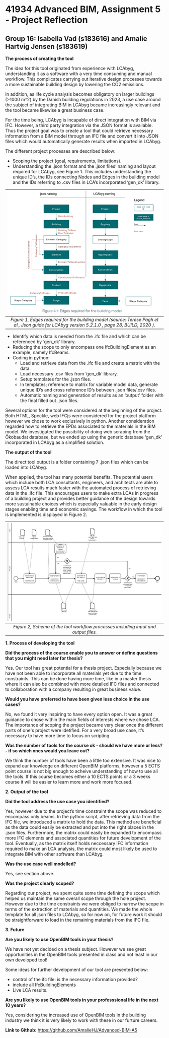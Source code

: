 # 41934 Advanced BIM, Assignment 5 - Project Reflection
## Group 16: Isabella Vad (s183616) and Amalie Hartvig Jensen (s183619)

**The process of creating the tool**

The idea for this tool originated from experience with LCAbyg, understanding it as a software with a very time consuming and manual workflow. This complicates carrying out iterative design processes towards a more sustainable building design by lowering the CO2 emissions.   

In addition, as life cycle analysis becomes obligatory on larger buildings (>1000 m^2) by the Danish building regulations in 2023, a use case around the subject of integrating BIM in LCAbyg became increasingly relevant and the tool became likewise a great business case. 

For the time being, LCAbyg is incapable of direct integration with BIM via IFC. However, a third party integration via the JSON format is available. 
Thus the project goal was to create a tool that could retrieve necessary information from a BIM model through an IFC file and convert it into JSON files which would automatically generate results when imported in LCAbyg. 

The different project processes are described below:
- Scoping the project (goal, requirements, limitations). 
- Understanding the .json format and the .json files’ naming and layout required for LCAbyg, see Figure 1. This includes understanding the unique ID’s, the IDs connecting Nodes and Edges in the building model and the IDs referring to .csv files in LCA’s incorporated ‘gen_dk’ library.   

| ![img/NodesEdges.png](img/NodesEdges.png) | 
|:--:| 
| *Figure 1, Edges required for the building model (source: Terese Pagh et al., _Json guide for LCAbyg version 5.2.1.0_ , page 28, BUILD, 2020 ).* |

- Identify which data is needed from the .ifc file and which can be referenced by ‘gen_dk’ library. 
- Reducing the scope to only encompass one IfcBuildingElement as an example, namely IfcBeams.   
- Coding in python:
  - Load and retrieve data from the .ifc file and create a matrix with the data.
  - Load necessary .csv files from ‘gen_dk’ library.
  - Setup templates for the .json files. 
  - In templates; reference to matrix for variable model data, generate unique ID’s and cross reference ID’s between .json files/.csv files.   
  - Automatic naming and generation of results as an ‘output’ folder with the final filled out .json files. 

Several options for the tool were considered at the beginning of the project. Both HTML, Speckle, web IFCjs were considered for the project platform however we chose to work exclusively in python. 
Another consideration regarded how to retrieve the EPDs associated to the materials in the BIM model. We investigated the possibility of doing web scraping from the Ökobaudat database, but we ended up using the generic database ‘gen_dk’ incorporated in LCAbyg as a simplified solution.

**The output of the tool**

The direct tool output is a folder containing 7 .json files which can be loaded into LCAbyg.

When applied, the tool has many potential benefits. 
The potential users which include both LCA consultants, engineers, and architects are able to assess LCA results much faster with the automated process of retrieving data in the .ifc file. This encourages users to make extra LCAs in progress of a building project and provides better guidance of the design towards more sustainable choices which is especially valuable  in the early design stages enabling time and economic savings.
The workflow in which the tool is implemented is displayed in Figure 2.

| ![img/NodesEdges.png](img/ToolWorkflowProcesses.png) | 
|:--:| 
| *Figure 2, Schema of the tool workflow processes including input and output files.* |

**1. Process of developing the tool**

**Did the process of the course enable you to answer or define questions that you might need later for thesis?**

Yes. Our tool has great potential for a thesis project. Especially because we have not been able to incorporate all materials yet due to the time constraints. This can be done having more time, like in a master thesis where it can also be combined with more detailed IFC files and connected to collaboration with a company resulting in great business value. 

**Would you have preferred to have been given less choice in the use cases?**

No, we found it very inspiring to have every option open. It was a great guidance to chose within the main fields of interests where we chose LCA. 
The importance of scoping the project became very clear once the different parts of one's project were idetified. For a very broad use case, it’s necessary to have more time to focus on scripting.

**Was the number of tools for the course ok - should we have more or less? - if so which ones would you leave out?**

We think the number of tools have been a little too extensive. It was nice to expand our knowledge on different OpenBIM platforms, however a 5 ECTS point course is not big enough to acheive understanding of how to use all the tools. 
If this course becomes either a 10 ECTS points or a 3 weeks course it will be easier to learn more and work more focused.

**2. Output of the tool**

**Did the tool address the use case you identified?**

Yes, however due to the project’s time constraint the scope was reduced to encompass only beams.
In the python script, after retrieving data from the IFC file, we introduced a matrix to hold the data. 
This method are beneficial as the data could easily be extracted and put into the right places in the .json files. Furthermore, the matrix could easily be expanded to encompass more IFC elements and associated quantities for future development of the tool. Eventually, as the matrix itself holds neccessary IFC information required to make an LCA analysis, the matrix could most likely be used to integrate BIM with other software than LCAbyg.  

**Was the use case well modelled?**

Yes, see section above. 

**Was the project clearly scoped?**

Regarding our project, we spent quite some time defining the scope which helped us maintain the same overall scope through the hole project. However due to the time constraints we were obliged to narrow the scope in terms of the extraction of materials and quantities. We made the whole template for all json files to LCAbyg, so for now on, for future work it should be straightforward to load in the remaining materials from the IFC file.

**3. Future**

**Are you likely to use OpenBIM tools in your thesis?**

We have not yet decided on a thesis subject. However we see great opportunities in the OpenBIM tools presented in class and not least in our own developed tool!

Some ideas for further development of our tool are presented below:
- control of the ifc file: is the necessary information provided? 
- include all IfcBuildingElements
- Live LCA results.

**Are you likely to use OpenBIM tools in your professsional life in the next 10 years?**

Yes, considering the increased use of OpenBIM tools in the building industry we think it is very likely to work with these in our furture careers. 

**Link to Github:** https://github.com/AmalieHJ/Advanced-BIM-A5
